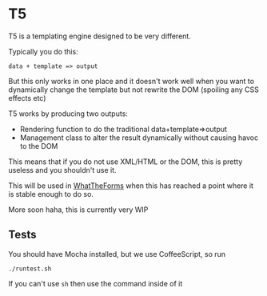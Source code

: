# T5

T5 is a templating engine designed to be very different.

Typically you do this:

	data + template => output

But this only works in one place and it doesn't work well when you want to dynamically
change the template but not rewrite the DOM (spoiling any CSS effects etc)

T5 works by producing two outputs:

* Rendering function to do the traditional data+template=>output
* Management class to alter the result dynamically without causing havoc to the
  DOM

This means that if you do not use XML/HTML or the DOM, this is pretty useless
and you shouldn't use it.

This will be used in [WhatTheForms](http://github.com/kennydude/whattheforms)
when this has reached a point where it is stable enough to do so.

More soon haha, this is currently very WIP

## Tests

You should have Mocha installed, but we use CoffeeScript, so run

	./runtest.sh

If you can't use `sh` then use the command inside of it
